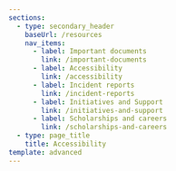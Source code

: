 ```yaml
---
sections:
  - type: secondary_header
    baseUrl: /resources
    nav_items:
      - label: Important documents
        link: /important-documents
      - label: Accessibility
        link: /accessibility
      - label: Incident reports
        link: /incident-reports
      - label: Initiatives and Support
        link: /initiatives-and-support
      - label: Scholarships and careers
        link: /scholarships-and-careers
  - type: page_title
    title: Accessibility
template: advanced
---
```

